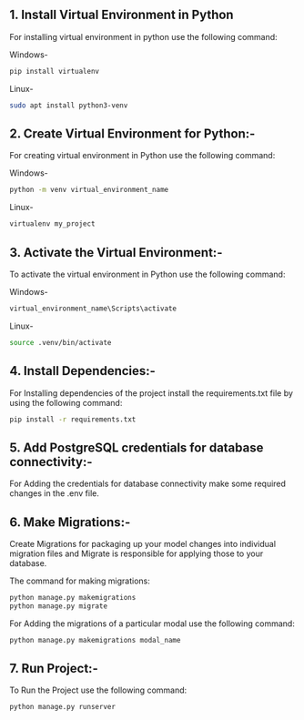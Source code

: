 
## 1. Install Virtual Environment in Python
For installing virtual environment in python use the following command:


Windows-
```bash
pip install virtualenv
```
Linux-
```bash
sudo apt install python3-venv
```
## 2. Create Virtual Environment for Python:-
For creating virtual environment in Python use the following command:

Windows-
```bash
python -m venv virtual_environment_name
```
Linux-
```bash
virtualenv my_project
```
## 3. Activate the Virtual Environment:-

To activate the virtual environment in Python use the following command:

Windows-
```bash
virtual_environment_name\Scripts\activate
```
Linux-
```bash
source .venv/bin/activate
```
## 4. Install Dependencies:-
For Installing dependencies of the project install the requirements.txt file by using the following command:
```bash
pip install -r requirements.txt
```

## 5. Add PostgreSQL credentials for database connectivity:-
For Adding the credentials for database connectivity make some required changes in the .env file.

## 6. Make Migrations:-
Create Migrations for packaging up your model changes into individual migration files and Migrate is responsible for applying those to your database.

The command for making migrations:
```bash
python manage.py makemigrations
python manage.py migrate
```
For Adding the migrations of a particular modal use the following command:
```bash
python manage.py makemigrations modal_name
```
## 7. Run Project:-
To Run the Project use the following command:
```bash
python manage.py runserver
```
